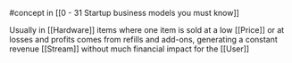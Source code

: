 #concept in [[0 - 31 Startup business models you must know]]

Usually in [[Hardware]] items where one item is sold at a low [[Price]] or at losses and profits comes from refills and add-ons, generating a constant revenue [[Stream]] without much financial impact for the [[User]]